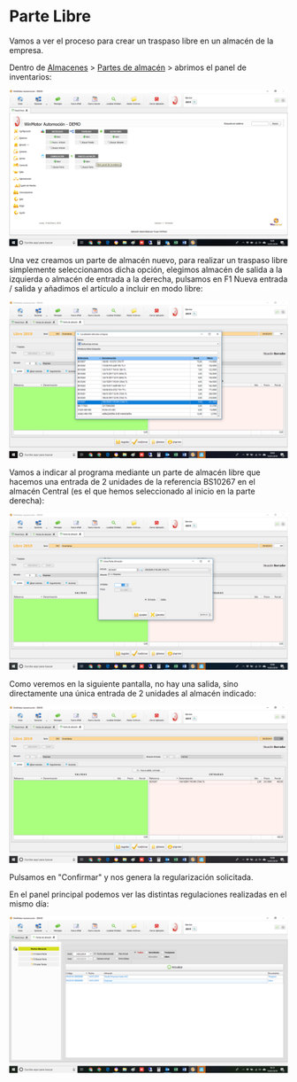 # Parte Libre

Vamos a ver el proceso para crear un traspaso libre en un almacén de la empresa.

Dentro de [Almacenes](../../../manuales/almacenes/) > [Partes de almacén](./) > abrimos el panel de inventarios:

![](<../../../.gitbook/assets/image (123).png>)

Una vez creamos un parte de almacén nuevo, para realizar un traspaso libre simplemente seleccionamos dicha opción, elegimos almacén de salida a la izquierda o almacén de entrada a la derecha, pulsamos en F1 Nueva entrada / salida y añadimos el artículo a incluir en modo libre:

![](<../../../.gitbook/assets/image (128).png>)

Vamos a indicar al programa mediante un parte de almacén libre que hacemos una entrada de 2 unidades de la referencia BS10267 en el almacén Central (es el que hemos seleccionado al inicio en la parte derecha):

![](<../../../.gitbook/assets/image (129).png>)

Como veremos en la siguiente pantalla, no hay una salida, sino directamente una única entrada de 2 unidades al almacén indicado:

![](<../../../.gitbook/assets/image (130).png>)

Pulsamos en "Confirmar" y nos genera la regularización solicitada.

En el panel principal podemos ver las distintas regulaciones realizadas en el mismo día:

![](<../../../.gitbook/assets/image (131).png>)
